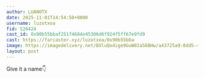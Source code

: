 ```yaml
---
author: LUANOTX
date: 2025-11-01T14:54:50+0000
username: luzotxoa
fid: 526424
cast_id: 0x90b55bbaf251f4684e45306d6f924f5ff67e9fd9
cast: https://farcaster.xyz/luzotxoa/0x90b55bba
image: https://imagedelivery.net/BXluQx4ige9GuW0Ia56BHw/a43725a9-0dd5-454a-bb39-3a105d42a300/original
layout: post
---
```

Give it a name👇  

<img src='https://imagedelivery.net/BXluQx4ige9GuW0Ia56BHw/a43725a9-0dd5-454a-bb39-3a105d42a300/original' alt='' referrerpolicy='no-referrer'/>